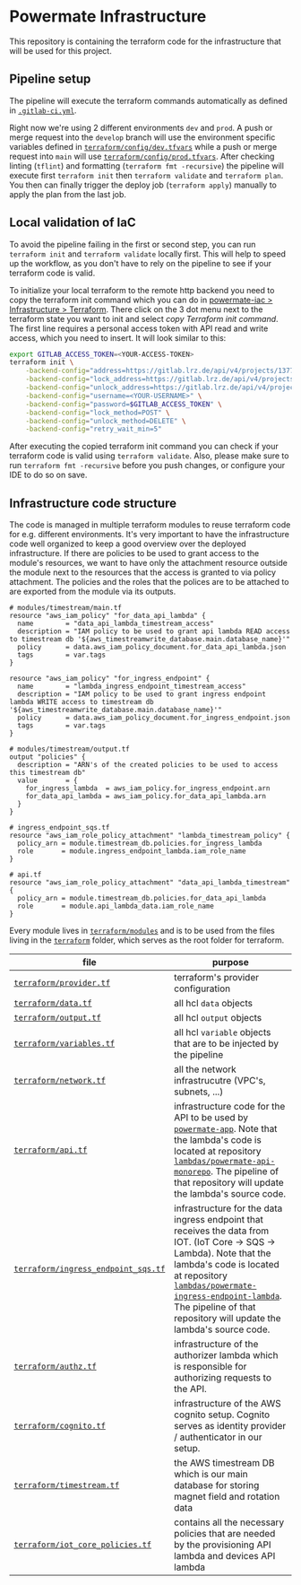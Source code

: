 # Powermate Infrastructure

This repository is containing the terraform code for the infrastructure that will be used for this project.

## Pipeline setup

The pipeline will execute the terraform commands automatically as defined in [`.gitlab-ci.yml`](./.gitlab-ci.yml).

Right now we're using 2 different environments `dev` and `prod`.
A push or merge request into the `develop` branch will use the environment specific variables defined in [`terraform/config/dev.tfvars`](./terraform/config/dev.tfvars) while a push or merge request into `main` will use [`terraform/config/prod.tfvars`](./terraform/config/prod.tfvars).
After checking linting (`tflint`) and formatting (`terraform fmt -recursive`) the pipeline will execute first `terraform init` then `terraform validate` and `terraform plan`.
You then can finally trigger the deploy job (`terraform apply`) manually to apply the plan from the last job.

## Local validation of IaC

To avoid the pipeline failing in the first or second step, you can run `terraform init` and `terraform validate` locally first.
This will help to speed up the workflow, as you don't have to rely on the pipeline to see if your terraform code is valid.

To initialize your local terraform to the remote http backend you need to copy the terraform init command which you can do in [powermate-iac > Infrastructure > Terraform](https://gitlab.lrz.de/studi_projects/2023ss_d3i/pc1_umweltinstitut/powermate-iac/-/terraform).
There click on the 3 dot menu next to the terraform state you want to init and select *copy Terraform init command*.
The first line requires a personal access token with API read and write access, which you need to insert. It will look similar to this:
```bash
export GITLAB_ACCESS_TOKEN=<YOUR-ACCESS-TOKEN>
terraform init \
    -backend-config="address=https://gitlab.lrz.de/api/v4/projects/137746/terraform/state/dev_state" \
    -backend-config="lock_address=https://gitlab.lrz.de/api/v4/projects/137746/terraform/state/dev_state/lock" \
    -backend-config="unlock_address=https://gitlab.lrz.de/api/v4/projects/137746/terraform/state/dev_state/lock" \
    -backend-config="username=<YOUR-USERNAME>" \
    -backend-config="password=$GITLAB_ACCESS_TOKEN" \
    -backend-config="lock_method=POST" \
    -backend-config="unlock_method=DELETE" \
    -backend-config="retry_wait_min=5"
```
After executing the copied terraform init command you can check if your terraform code is valid using `terraform validate`.
Also, please make sure to run `terraform fmt -recursive` before you push changes, or configure your IDE to do so on save.

## Infrastructure code structure

The code is managed in multiple terraform modules to reuse terraform code for e.g. different environments.
It's very important to have the infrastructure code well organized to keep a good overview over the deployed infrastructure.
If there are policies to be used to grant access to the module's resources, 
we want to have only the attachment resource outside the module next to the resources that the access is granted to via policy attachment.
The policies and the roles that the polices are to be attached to are exported from the module via its outputs.

```hcl
# modules/timestream/main.tf
resource "aws_iam_policy" "for_data_api_lambda" {
  name        = "data_api_lambda_timestream_access"
  description = "IAM policy to be used to grant api lambda READ access to timestream db '${aws_timestreamwrite_database.main.database_name}'"
  policy      = data.aws_iam_policy_document.for_data_api_lambda.json
  tags        = var.tags
}

resource "aws_iam_policy" "for_ingress_endpoint" {
  name        = "lambda_ingress_endpoint_timestream_access"
  description = "IAM policy to be used to grant ingress endpoint lambda WRITE access to timestream db '${aws_timestreamwrite_database.main.database_name}'"
  policy      = data.aws_iam_policy_document.for_ingress_endpoint.json
  tags        = var.tags
}

# modules/timestream/output.tf
output "policies" {
  description = "ARN's of the created policies to be used to access this timestream db"
  value       = {
    for_ingress_lambda  = aws_iam_policy.for_ingress_endpoint.arn
    for_data_api_lambda = aws_iam_policy.for_data_api_lambda.arn
  }
}

# ingress_endpoint_sqs.tf
resource "aws_iam_role_policy_attachment" "lambda_timestream_policy" {
  policy_arn = module.timestream_db.policies.for_ingress_lambda
  role       = module.ingress_endpoint_lambda.iam_role_name
}

# api.tf
resource "aws_iam_role_policy_attachment" "data_api_lambda_timestream" {
  policy_arn = module.timestream_db.policies.for_data_api_lambda
  role       = module.api_lambda_data.iam_role_name
}
```

Every module lives in [`terraform/modules`](./terraform/modules/) and is to be used from the files living in the [`terraform`](./terraform/) folder, which serves as the root folder for terraform.

| file                                                                       | purpose                                                                                                                                                                                                                                                                                                                                                                                                              |
|----------------------------------------------------------------------------|----------------------------------------------------------------------------------------------------------------------------------------------------------------------------------------------------------------------------------------------------------------------------------------------------------------------------------------------------------------------------------------------------------------------|
| [`terraform/provider.tf`](./terraform/provider.tf)                         | terraform's provider configuration                                                                                                                                                                                                                                                                                                                                                                                   |
| [`terraform/data.tf`](./terraform/data.tf)                                 | all hcl `data` objects                                                                                                                                                                                                                                                                                                                                                                                               |
| [`terraform/output.tf`](./terraform/output.tf)                             | all hcl `output` objects                                                                                                                                                                                                                                                                                                                                                                                             |
| [`terraform/variables.tf`](./terraform/variables.tf)                       | all hcl `variable` objects that are to be injected by the pipeline                                                                                                                                                                                                                                                                                                                                                   |
| [`terraform/network.tf`](./terraform/network.tf)                           | all the network infrastrucutre (VPC's, subnets, ...)                                                                                                                                                                                                                                                                                                                                                                 |
| [`terraform/api.tf`](./terraform/api.tf)                                   | infrastructure code for the API to be used by [`powermate-app`](https://gitlab.lrz.de/studi_projects/2023ss_d3i/pc1_umweltinstitut/powermate-app). Note that the lambda's code is located at repository [`lambdas/powermate-api-monorepo`](https://gitlab.lrz.de/studi_projects/2023ss_d3i/pc1_umweltinstitut/lambdas/powermate-api-monorepo). The pipeline of that repository will update the lambda's source code. |
| [`terraform/ingress_endpoint_sqs.tf`](./terraform/ingress_endpoint_sqs.tf) | infrastructure for the data ingress endpoint that receives the data from IOT. (IoT Core -> SQS -> Lambda).  Note that the lambda's code is located at repository [`lambdas/powermate-ingress-endpoint-lambda`](https://gitlab.lrz.de/studi_projects/2023ss_d3i/pc1_umweltinstitut/lambdas/powermate-ingress-endpoint-lambda). The pipeline of that repository will update the lambda's source code.                  |
| [`terraform/authz.tf`](./terraform/authz.tf)                               | infrastructure of the authorizer lambda which is responsible for authorizing requests to the API.                                                                                                                                                                                                                                                                                                                    |
| [`terraform/cognito.tf`](./terraform/cognito.tf)                           | infrastructure of the AWS cognito setup. Cognito serves as identity provider / authenticator in our setup.                                                                                                                                                                                                                                                                                                           |
| [`terraform/timestream.tf`](./terraform/timestream.tf)                     | the AWS timestream DB which is our main database for storing magnet field and rotation data                                                                                                                                                                                                                                                                                                                          |
| [`terraform/iot_core_policies.tf`](./terraform/iot_core_policies.tf)       | contains all the necessary policies that are needed by the provisioning API lambda and devices API lambda                                                                                                                                                                                                                                                                                                            |